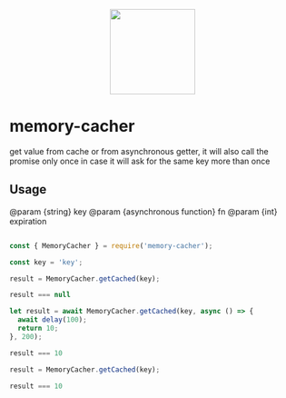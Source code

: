 <p align="center">
  <a href="http://logz.io">
    <img height="150px" src="https://logz.io/wp-content/uploads/2017/06/new-logzio-logo.png">
  </a>
</p>


# memory-cacher
get value from cache or from asynchronous getter,
it will also call the promise only once in case it will ask for the same key more than once
## Usage

@param {string} key
@param {asynchronous function} fn
@param {int} expiration
```javascript

const { MemoryCacher } = require('memory-cacher');

const key = 'key';

result = MemoryCacher.getCached(key);

result === null

let result = await MemoryCacher.getCached(key, async () => {
  await delay(100);
  return 10;
}, 200);

result === 10

result = MemoryCacher.getCached(key);

result === 10

```

